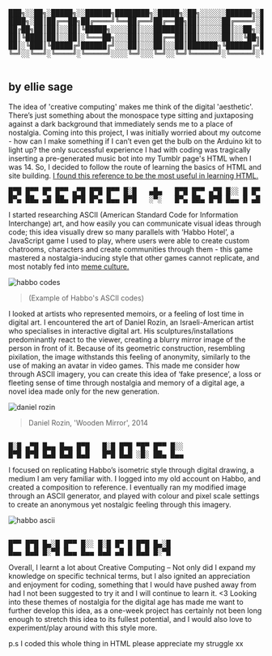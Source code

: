 <pre>
  
███╗░░██╗░█████╗░░██████╗████████╗░█████╗░██╗░░░░░░██████╗░██╗░█████╗░
████╗░██║██╔══██╗██╔════╝╚══██╔══╝██╔══██╗██║░░░░░██╔════╝░██║██╔══██╗
██╔██╗██║██║░░██║╚█████╗░░░░██║░░░███████║██║░░░░░██║░░██╗░██║███████║
██║╚████║██║░░██║░╚═══██╗░░░██║░░░██╔══██║██║░░░░░██║░░╚██╗██║██╔══██║
██║░╚███║╚█████╔╝██████╔╝░░░██║░░░██║░░██║███████╗╚██████╔╝██║██║░░██║
╚═╝░░╚══╝░╚════╝░╚═════╝░░░░╚═╝░░░╚═╝░░╚═╝╚══════╝░╚═════╝░╚═╝╚═╝░░╚═╝

</pre>

## <b> by ellie sage </B> ##

<p>
  The idea of 'creative computing' makes me think of the digital 'aesthetic'. There’s just something about the monospace type sitting and juxtaposing against a dark background     that immediately sends me to a place of nostalgia. Coming into this project, I was initially worried about my outcome - how can I make something if I can’t even get the bulb     on the Arduino kit to light up? the only successful experience I had with coding was tragically inserting a pre-generated music bot into my Tumblr page's HTML when I was 14.     So, I decided to follow the route of learning the basics of HTML and site building. <a href="https://superhi-books.s3.amazonaws.com/learn-to-code-now.pdf"> I found this         reference to be the most useful in learning HTML. </a>
  
</p>

<pre>
█▀█ █▀▀ █▀ █▀▀ ▄▀█ █▀█ █▀▀ █░█   ▄█▄   █▀█ █▀▀ ▄▀█ █░░ █ █▀ ▄▀█ ▀█▀ █ █▀█ █▄░█
█▀▄ ██▄ ▄█ ██▄ █▀█ █▀▄ █▄▄ █▀█   ░▀░   █▀▄ ██▄ █▀█ █▄▄ █ ▄█ █▀█ ░█░ █ █▄█ █░▀█
</pre>

<p>
  I started researching ASCII (American Standard Code for Information Interchange) art, and how easily you can communicate visual ideas through code; this idea visually drew so    many parallels with ‘Habbo Hotel’, a JavaScript game I used to play, where users were able to create custom chatrooms, characters and create communities through them - this      game mastered a nostalgia-inducing style that other games cannot replicate, and most notably fed into <a href="https://www.youtube.com/watch?v=fp2EZbbuMa0&t=14s&ab_channel=InternetHistorian"> meme culture. </a>
</p>

![habbo codes](https://user-images.githubusercontent.com/93599193/140427389-7b527597-6191-4bd4-99b7-99bd44b80ce6.gif) 

>(Example of Habbo's ASCII codes)
  
  I looked at artists who represented memoirs, or a feeling of lost time in digital art. I encountered the art of Daniel Rozin, an Israeli-American artist who specialises in       interactive digital art. His sculptures/installations predominantly react to the viewer, creating a blurry mirror image of the person in front of it. Because of its geometric   construction, resembling pixilation, the image withstands this feeling of anonymity, similarly to the use of making an avatar in video games. This made me consider how           through ASCII imagery, you can create this idea of ‘fake presence’, a loss or fleeting sense of time through nostalgia and memory of a digital age, a novel idea made only for   the new generation.
</p>

![daniel rozin](https://user-images.githubusercontent.com/93599193/140427835-b4346f42-f4c6-44c8-83d6-791b45e9ca85.jpg)
>Daniel Rozin, 'Wooden Mirror', 2014

<pre>

█░█ ▄▀█ █▄▄ █▄▄ █▀█   █░█ █▀█ ▀█▀ █▀▀ █░░
█▀█ █▀█ █▄█ █▄█ █▄█   █▀█ █▄█ ░█░ ██▄ █▄▄
</pre>

<p>
  I focused on replicating Habbo’s isometric style through digital drawing, a medium I am very familiar with. I logged into my old account on Habbo, and created a composition to   reference. I eventually ran my modified image through an ASCII generator, and played with colour and pixel scale settings to create an anonymous yet nostalgic feeling through    this imagery. 
</p>

![habbo ascii](https://user-images.githubusercontent.com/93599193/140403240-6c80e712-f336-45ac-9e5b-b228d4a7cdfb.PNG)

<pre>

█▀▀ █▀█ █▄░█ █▀▀ █░░ █░█ █▀ █ █▀█ █▄░█
█▄▄ █▄█ █░▀█ █▄▄ █▄▄ █▄█ ▄█ █ █▄█ █░▀█
</pre>

<p>
Overall, I learnt a lot about Creative Computing – Not only did I expand my knowledge on specific technical terms, but I also ignited an appreciation and enjoyment for coding, something that I would have pushed away from had I not been suggested to try it and I will continue to learn it. <3 Looking into these themes of nostalgia for the digital age has made me want to further develop this idea, as a one-week project has certainly not been long enough to stretch this idea to its fullest potential, and I would also love to experiment/play around with this style more.
</p>

p.s I coded this whole thing in HTML please appreciate my struggle xx
